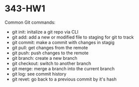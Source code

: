 # 343-HW1
Common Git commands:
- git init: initalize a git repo via CLI
- git add: add a new or modified file to staging for git to track
- git commit: make a commit with changes in stagig
- git pull: get changes from the remote
- git push: push changes to the remote
- git branch: create a new branch
- git checkout: switch to another branch
- git merge: merge a branch into the current branch
- git log: see commit history
- git revet: go back to a previous commit by it's hash
